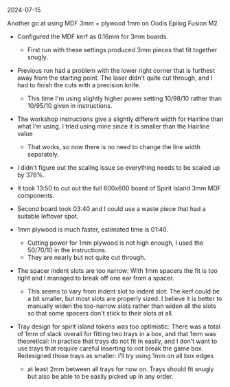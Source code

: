 2024-07-15

Another go at using MDF 3mm + plywood 1mm on Oodis Epilog Fusion M2

- Configured the MDF kerf as 0.16mm for 3mm boards.
  - First run with these settings produced 3mm pieces that fit together snugly.
- Previous run had a problem with the lower right corner that is furthest away
  from the starting point. The laser didn't quite cut through, and I had to finish
  the cuts with a precision knife.
  - This time I'm using slightly higher power setting 10/98/10 rather than 10/95/10
    given in instructions.

- The workshop instructions give a slightly different width for Hairline than what
  I'm using. I tried using mine since it is smaller than the Hairline value
  - That works, so now there is no need to change the line width separately.
- I didn't figure out the scaling issue so everything needs to be scaled up by 378%.

- It took 13:50 to cut out the full 600x600 board of Spirit Island 3mm MDF components.
- Second board took 03:40 and I could use a waste piece that had a suitable leftover spot.
- 1mm plywood is much faster, estimated time is 01:40.
  - Cutting power for 1mm plywood is not high enough, I used the 50/70/10 in the instructions.
  - They are nearly but not quite cut through.

- The spacer indent slots are too narrow: With 1mm spacers the fit is too tight and I managed to
  break off one ear from a spacer.
  - This seems to vary from indent slot to indent slot: The kerf could be a bit smaller,
    but most slots are properly sized. I believe it is better to manually widen the too-narrow
    slots rather than widen all the slots so that some spacers don't stick to their slots at all.

- Tray design for spirit island tokens was too optimistic: There was a total of 1mm of slack
  overall for fitting two trays in a box, and that 1mm was theoretical: In practice that trays
  do not fit in easily, and I don't want to use trays that require careful inserting to not
  break the game box. Redesigned those trays as smaller: I'll try using 1mm on all box edges
  + at least 2mm between all trays for now on. Trays should fit snugly but also be able to be
  easily picked up in any order.